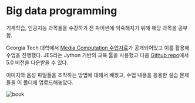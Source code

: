 # Big data programming

기계학습, 인공지능 과목들을 수강하기 전 파이썬에 익숙해지기 위해 해당 과목을 공부함.

Georgia Tech 대학에서 [Media Computation 수업자료](http://coweb.cc.gatech.edu/)가 공개되어있고 이를 활용해 수업을 진행했다. JES라는 Jython 기반의 교육 툴을 사용했고 다음 [Github repo](https://github.com/gatech-csl/jes)에서 5.0 버전을 다운받을 수 있다.

이미지와 음성 파일들을 조작하는 방법에 대해서 배웠고, 수업 내용을 응용한 실습 문제들을 이 폴더에 업로드해놓았다.

![book](http://coweb.cc.gatech.edu/mediaComp-teach/uploads/1/Python-4ed-MediaComp-cover.png)
